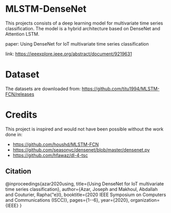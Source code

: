 # MLSTM-DenseNet
This projects consists of a deep learning model for multivariate time series classification.
The model is a hybrid architecture based on DenseNet and Attention LSTM.

paper: Using DenseNet for IoT multivariate time series classification

link: https://ieeexplore.ieee.org/abstract/document/9219631

# Dataset
The datasets are downloaded from: https://github.com/titu1994/MLSTM-FCN/releases

# Credits
This project is inspired and would not have been possible without the work done in:
- https://github.com/houshd/MLSTM-FCN
- https://github.com/seasonyc/densenet/blob/master/densenet.py
- https://github.com/hfawaz/dl-4-tsc

## Citation
@inproceedings{azar2020using,
  title={Using DenseNet for IoT multivariate time series classification},
  author={Azar, Joseph and Makhoul, Abdallah and Couturier, Rapha{\"e}l},
  booktitle={2020 IEEE Symposium on Computers and Communications (ISCC)},
  pages={1--6},
  year={2020},
  organization={IEEE}
}
